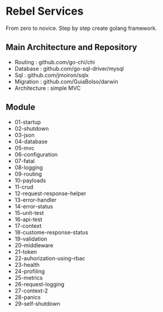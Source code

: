 # Rebel Services
From zero to novice. Step by step create golang framework.

## Main Architecture and Repository
- Routing : github.com/go-chi/chi
- Database : github.com/go-sql-driver/mysql
- Sql : github.com/jmoiron/sqlx
- Migration : github.com/GuiaBolso/darwin
- Architecture : simple MVC  

## Module
- 01-startup
- 02-shutdown
- 03-json
- 04-database
- 05-mvc
- 06-configuration
- 07-fatal
- 08-logging
- 09-routing
- 10-payloads
- 11-crud
- 12-request-response-helper
- 13-error-handler
- 14-error-status
- 15-unit-test
- 16-api-test
- 17-context
- 18-custome-response-status
- 19-validation
- 20-middleware
- 21-token
- 22-auhorization-using-rbac
- 23-health
- 24-profiling
- 25-metrics
- 26-request-logging
- 27-context-2
- 28-panics
- 29-self-shutdown